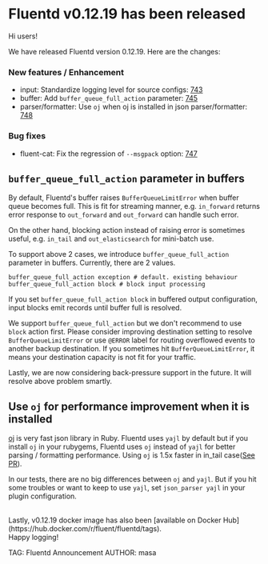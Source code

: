# Fluentd v0.12.19 has been released

Hi users!

We have released Fluentd version 0.12.19.
Here are the changes:

### New features / Enhancement

* input: Standardize logging level for source configs: [743](https://github.com/fluent/fluentd/pull/743)
* buffer: Add `buffer_queue_full_action` parameter: [745](https://github.com/fluent/fluentd/pull/745)
* parser/formatter: Use `oj` when oj is installed in json parser/formatter: [748](https://github.com/fluent/fluentd/pull/748)

### Bug fixes

* fluent-cat: Fix the regression of `--msgpack` option: [747](https://github.com/fluent/fluentd/pull/747)

## `buffer_queue_full_action` parameter in buffers

By default, Fluentd's buffer raises `BufferQueueLimitError` when buffer queue becomes full. This is fit for streaming manner, e.g. `in_forward` returns error response to `out_forward` and `out_forward` can handle such error.

On the other hand, blocking action instead of raising error is sometimes useful, e.g. `in_tail` and `out_elasticsearch` for mini-batch use.

To support above 2 cases, we introduce `buffer_queue_full_action` parameter in buffers. Currently, there are 2 values.

```
buffer_queue_full_action exception # default. existing behaviour
buffer_queue_full_action block # block input processing
```

If you set `buffer_queue_full_action block` in buffered output configuration, input blocks emit records until buffer full is resolved.

We support `buffer_queue_full_action` but we don't recommend to use `block` action first. Please consider improving destination setting to resolve `BufferQueueLimitError` or use `@ERROR` label for routing overflowed events to another backup destination. If you sometimes hit `BufferQueueLimitError`, it means your destination capacity is not fit for your traffic.

Lastly, we are now considering back-pressure support in the future. It will resolve above problem smartly.

## Use `oj` for performance improvement when it is installed

[oj](https://github.com/ohler55/oj) is very fast json library in Ruby. Fluentd uses `yajl` by default but if you install `oj` in your rubygems, Fluentd uses `oj` instead of `yajl` for better parsing / formatting performance. Using `oj` is 1.5x faster in in_tail case([See PR](https://github.com/fluent/fluentd/pull/748)).

In our tests, there are no big differences between `oj` and `yajl`. But if you hit some troubles or want to keep to use `yajl`, set `json_parser yajl` in your plugin configuration.

<br />
Lastly, v0.12.19 docker image has also been [available on Docker Hub](https://hub.docker.com/r/fluent/fluentd/tags).

<br />
Happy logging!


TAG: Fluentd Announcement
AUTHOR: masa
